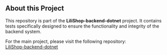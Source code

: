 ## About this Project

This repository is part of the **LiliShop-backend-dotnet** project. It contains tests specifically designed to ensure the functionality and integrity of the backend system.

For the main project, please visit the following repository:  
[LiliShop-backend-dotnet](https://github.com/jahanalem/LiliShop-backend-dotnet)
